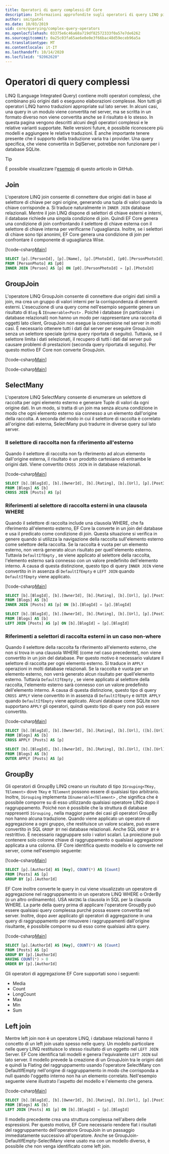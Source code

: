 ```yaml
---
title: Operatori di query complessi-EF Core
description: Informazioni approfondite sugli operatori di query LINQ più complessi quando si usa Entity Framework Core
author: smitpatel
ms.date: 10/03/2019
uid: core/querying/complex-query-operators
ms.openlocfilehash: 03375e6c46a68a719df82572333f0a57e7de6262
ms.sourcegitcommit: 0a25c03fa65ae6e0e0e3f66bac48d59eceb96a5a
ms.translationtype: MT
ms.contentlocale: it-IT
ms.lasthandoff: 10/14/2020
ms.locfileid: "92062620"
---
```

# <a name="complex-query-operators"></a>Operatori di query complessi

LINQ (Language Integrated Query) contiene molti operatori complessi, che combinano più origini dati o eseguono elaborazioni complesse. Non tutti gli operatori LINQ hanno traduzioni appropriate sul lato server. In alcuni casi, una query in un modulo viene convertita nel server, ma se scritta in un formato diverso non viene convertita anche se il risultato è lo stesso. In questa pagina vengono descritti alcuni degli operatori complessi e le relative varianti supportate. Nelle versioni future, è possibile riconoscere più modelli e aggiungere le relative traduzioni. È anche importante tenere presente che il supporto della traduzione varia tra i provider. Una query specifica, che viene convertita in SqlServer, potrebbe non funzionare per i database SQLite.

> [!TIP]
> È possibile visualizzare l'[esempio](https://github.com/dotnet/EntityFramework.Docs/tree/master/samples/core/Querying/ComplexQuery) di questo articolo in GitHub.

## <a name="join"></a>Join

L'operatore LINQ join consente di connettere due origini dati in base al selettore di chiave per ogni origine, generando una tupla di valori quando la chiave corrisponde a. Si traduce naturalmente in `INNER JOIN` database relazionali. Mentre il join LINQ dispone di selettori di chiave esterni e interni, il database richiede una singola condizione di join. Quindi EF Core genera una condizione di join confrontando il selettore di chiave esterna con il selettore di chiave interna per verificarne l'uguaglianza. Inoltre, se i selettori di chiave sono tipi anonimi, EF Core genera una condizione di join per confrontare il componente di uguaglianza Wise.

[!code-csharp[Main](../../../samples/core/Querying/ComplexQuery/Program.cs#Join)]

```sql
SELECT [p].[PersonId], [p].[Name], [p].[PhotoId], [p0].[PersonPhotoId], [p0].[Caption], [p0].[Photo]
FROM [PersonPhoto] AS [p0]
INNER JOIN [Person] AS [p] ON [p0].[PersonPhotoId] = [p].[PhotoId]
```

## <a name="groupjoin"></a>GroupJoin

L'operatore LINQ GroupJoin consente di connettere due origini dati simili a join, ma crea un gruppo di valori interni per la corrispondenza di elementi esterni. L'esecuzione di una query come nell'esempio seguente genera un risultato di `Blog`  &  `IEnumerable<Post>` . Poiché i database (in particolare i database relazionali) non hanno un modo per rappresentare una raccolta di oggetti lato client, GroupJoin non esegue la conversione nel server in molti casi. È necessario ottenere tutti i dati dal server per eseguire GroupJoin senza un selettore speciale (prima query riportata di seguito). Tuttavia, se il selettore limita i dati selezionati, il recupero di tutti i dati dal server può causare problemi di prestazioni (seconda query riportata di seguito). Per questo motivo EF Core non converte GroupJoin.

[!code-csharp[Main](../../../samples/core/Querying/ComplexQuery/Program.cs#GroupJoin)]

[!code-csharp[Main](../../../samples/core/Querying/ComplexQuery/Program.cs#GroupJoinComposed)]

## <a name="selectmany"></a>SelectMany

L'operatore LINQ SelectMany consente di enumerare un selettore di raccolta per ogni elemento esterno e generare Tuple di valori da ogni origine dati. In un modo, si tratta di un join ma senza alcuna condizione in modo che ogni elemento esterno sia connesso a un elemento dall'origine della raccolta. A seconda del modo in cui il selettore di raccolta è correlato all'origine dati esterna, SelectMany può tradurre in diverse query sul lato server.

### <a name="collection-selector-doesnt-reference-outer"></a>Il selettore di raccolta non fa riferimento all'esterno

Quando il selettore di raccolta non fa riferimento ad alcun elemento dall'origine esterna, il risultato è un prodotto cartesiano di entrambe le origini dati. Viene convertito `CROSS JOIN` in in database relazionali.

[!code-csharp[Main](../../../samples/core/Querying/ComplexQuery/Program.cs#SelectManyConvertedToCrossJoin)]

```sql
SELECT [b].[BlogId], [b].[OwnerId], [b].[Rating], [b].[Url], [p].[PostId], [p].[AuthorId], [p].[BlogId], [p].[Content], [p].[Rating], [p].[Title]
FROM [Blogs] AS [b]
CROSS JOIN [Posts] AS [p]
```

### <a name="collection-selector-references-outer-in-a-where-clause"></a>Riferimenti al selettore di raccolta esterni in una clausola WHERE

Quando il selettore di raccolta include una clausola WHERE, che fa riferimento all'elemento esterno, EF Core la converte in un join del database e usa il predicato come condizione di join. Questa situazione si verifica in genere quando si utilizza la navigazione della raccolta sull'elemento esterno come selettore della raccolta. Se la raccolta è vuota per un elemento esterno, non verrà generato alcun risultato per quell'elemento esterno. Tuttavia `DefaultIfEmpty` , se viene applicato al selettore della raccolta, l'elemento esterno sarà connesso con un valore predefinito dell'elemento interno. A causa di questa distinzione, questo tipo di query `INNER JOIN` viene convertito in in assenza di `DefaultIfEmpty` e `LEFT JOIN` quando `DefaultIfEmpty` viene applicato.

[!code-csharp[Main](../../../samples/core/Querying/ComplexQuery/Program.cs#SelectManyConvertedToJoin)]

```sql
SELECT [b].[BlogId], [b].[OwnerId], [b].[Rating], [b].[Url], [p].[PostId], [p].[AuthorId], [p].[BlogId], [p].[Content], [p].[Rating], [p].[Title]
FROM [Blogs] AS [b]
INNER JOIN [Posts] AS [p] ON [b].[BlogId] = [p].[BlogId]

SELECT [b].[BlogId], [b].[OwnerId], [b].[Rating], [b].[Url], [p].[PostId], [p].[AuthorId], [p].[BlogId], [p].[Content], [p].[Rating], [p].[Title]
FROM [Blogs] AS [b]
LEFT JOIN [Posts] AS [p] ON [b].[BlogId] = [p].[BlogId]
```

### <a name="collection-selector-references-outer-in-a-non-where-case"></a>Riferimenti a selettori di raccolta esterni in un caso non-where

Quando il selettore della raccolta fa riferimento all'elemento esterno, che non si trova in una clausola WHERE (come nel caso precedente), non viene convertito in un join del database. Per questo motivo è necessario valutare il selettore di raccolta per ogni elemento esterno. Si traduce in `APPLY` operazioni in molti database relazionali. Se la raccolta è vuota per un elemento esterno, non verrà generato alcun risultato per quell'elemento esterno. Tuttavia `DefaultIfEmpty` , se viene applicato al selettore della raccolta, l'elemento esterno sarà connesso con un valore predefinito dell'elemento interno. A causa di questa distinzione, questo tipo di query `CROSS APPLY` viene convertito in in assenza di `DefaultIfEmpty` e `OUTER APPLY` quando `DefaultIfEmpty` viene applicato. Alcuni database come SQLite non supportano `APPLY` gli operatori, quindi questo tipo di query non può essere convertito.

[!code-csharp[Main](../../../samples/core/Querying/ComplexQuery/Program.cs#SelectManyConvertedToApply)]

```sql
SELECT [b].[BlogId], [b].[OwnerId], [b].[Rating], [b].[Url], ([b].[Url] + N'=>') + [p].[Title] AS [p]
FROM [Blogs] AS [b]
CROSS APPLY [Posts] AS [p]

SELECT [b].[BlogId], [b].[OwnerId], [b].[Rating], [b].[Url], ([b].[Url] + N'=>') + [p].[Title] AS [p]
FROM [Blogs] AS [b]
OUTER APPLY [Posts] AS [p]
```

## <a name="groupby"></a>GroupBy

Gli operatori di GroupBy LINQ creano un risultato di tipo `IGrouping<TKey, TElement>` dove `TKey` e `TElement` possono essere di qualsiasi tipo arbitrario. Inoltre, `IGrouping` implementa `IEnumerable<TElement>` , che significa che è possibile comporre su di esso utilizzando qualsiasi operatore LINQ dopo il raggruppamento. Poiché non è possibile che la struttura di database rappresenti `IGrouping` , nella maggior parte dei casi gli operatori GroupBy non hanno alcuna traduzione. Quando viene applicato un operatore di aggregazione a ogni gruppo, che restituisce un valore scalare, può essere convertito in SQL `GROUP BY` nei database relazionali. Anche SQL `GROUP BY` è restrittivo. È necessario raggruppare solo i valori scalari. La proiezione può contenere solo colonne chiave di raggruppamento o qualsiasi aggregazione applicata a una colonna. EF Core identifica questo modello e lo converte nel server, come nell'esempio seguente:

[!code-csharp[Main](../../../samples/core/Querying/ComplexQuery/Program.cs#GroupBy)]

```sql
SELECT [p].[AuthorId] AS [Key], COUNT(*) AS [Count]
FROM [Posts] AS [p]
GROUP BY [p].[AuthorId]
```

EF Core inoltre converte le query in cui viene visualizzato un operatore di aggregazione nel raggruppamento in un operatore LINQ WHERE o OrderBy (o un altro ordinamento). USA `HAVING` la clausola in SQL per la clausola WHERE. La parte della query prima di applicare l'operatore GroupBy può essere qualsiasi query complessa purché possa essere convertita nel server. Inoltre, dopo aver applicato gli operatori di aggregazione in una query di raggruppamento per rimuovere i raggruppamenti dall'origine risultante, è possibile comporre su di esso come qualsiasi altra query.

[!code-csharp[Main](../../../samples/core/Querying/ComplexQuery/Program.cs#GroupByFilter)]

```sql
SELECT [p].[AuthorId] AS [Key], COUNT(*) AS [Count]
FROM [Posts] AS [p]
GROUP BY [p].[AuthorId]
HAVING COUNT(*) > 0
ORDER BY [p].[AuthorId]
```

Gli operatori di aggregazione EF Core supportati sono i seguenti:

- Media
- Count
- LongCount
- Max
- Min
- Sum

## <a name="left-join"></a>Left join

Mentre left join non è un operatore LINQ, i database relazionali hanno il concetto di un left join usato spesso nelle query. Un modello particolare nelle query LINQ restituisce lo stesso risultato di un oggetto nel `LEFT JOIN` Server. EF Core identifica tali modelli e genera l'equivalente `LEFT JOIN` sul lato server. Il modello prevede la creazione di un GroupJoin tra le origini dati e quindi la Flating del raggruppamento usando l'operatore SelectMany con DefaultIfEmpty nell'origine di raggruppamento in modo che corrisponda a null quando l'oggetto interno non ha un elemento correlato. Nell'esempio seguente viene illustrato l'aspetto del modello e l'elemento che genera.

[!code-csharp[Main](../../../samples/core/Querying/ComplexQuery/Program.cs#LeftJoin)]

```sql
SELECT [b].[BlogId], [b].[OwnerId], [b].[Rating], [b].[Url], [p].[PostId], [p].[AuthorId], [p].[BlogId], [p].[Content], [p].[Rating], [p].[Title]
FROM [Blogs] AS [b]
LEFT JOIN [Posts] AS [p] ON [b].[BlogId] = [p].[BlogId]
```

Il modello precedente crea una struttura complessa nell'albero delle espressioni. Per questo motivo, EF Core necessario rendere flat i risultati del raggruppamento dell'operatore GroupJoin in un passaggio immediatamente successivo all'operatore. Anche se GroupJoin-DefaultIfEmpty-SelectMany viene usato ma con un modello diverso, è possibile che non venga identificato come left join.
